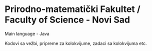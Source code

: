 # Prirodno-matematički Fakultet / Faculty of Science - Novi Sad

Main language - Java

Kodovi sa vežbi, pripreme za kolokvijume, zadaci sa kolokvijuma etc.


